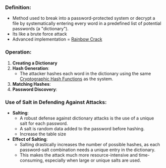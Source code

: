 ### Definition:
- Method used to break into a password-protected system or decrypt a file by systematically entering every word in a predefined list of potential passwords (a "dictionary").
- Its like a brute force attack
- Advanced implementation = [Rainbow Crack](Rainbow%20Crack.md)
### Operation:
1. **Creating a Dictionary** 
2. **Hash Generation**: 
	- The attacker hashes each word in the dictionary using the same [Cryptographic Hash Functions](Cryptographic%20Hash%20Functions.md) as the system.
3. **Matching Hashes**: 
4. **Password Discovery**:
### Use of Salt in Defending Against Attacks:
- **Salting**: 
	- A robust defense against dictionary attacks is the use of a unique salt for each password.
	- A salt is random data added to the password before hashing. 
	- Increase the table size 
- **Effect of Salting**: 
	- Salting drastically increases the number of possible hashes, as each password-salt combination needs a unique entry in the dictionary. 
	- This makes the attack much more resource-intensive and time-consuming, especially when large or unique salts are used.
